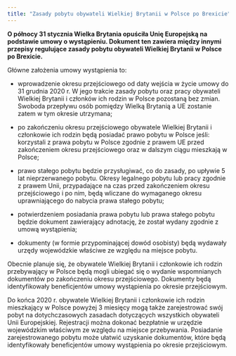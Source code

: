 ```yaml
---
title: "Zasady pobytu obywateli Wielkiej Brytanii w Polsce po Brexicie"
---
```


**O północy 31 stycznia Wielka Brytania opuściła Unię Europejską na podstawie umowy o wystąpieniu. Dokument ten zawiera między innymi przepisy regulujące zasady pobytu obywateli Wielkiej Brytanii w Polsce po Brexicie.**

Główne założenia umowy wystąpienia to:

- wprowadzenie okresu przejściowego od daty wejścia w życie umowy do 31 grudnia 2020 r. W jego trakcie zasady pobytu oraz pracy obywateli Wielkiej Brytanii i członków ich rodzin w Polsce pozostaną bez zmian. Swoboda przepływu osób pomiędzy Wielką Brytanią a UE zostanie zatem w tym okresie utrzymana;

- po zakończeniu okresu przejściowego obywatele Wielkiej Brytanii i członkowie ich rodzin będą posiadać prawo pobytu w Polsce jeśli: korzystali z prawa pobytu w Polsce zgodnie z prawem UE przed zakończeniem okresu przejściowego oraz w dalszym ciągu mieszkają w Polsce;

- prawo stałego pobytu będzie przysługiwać, co do zasady, po upływie 5 lat nieprzerwanego pobytu. Okresy legalnego pobytu lub pracy zgodnie z prawem Unii, przypadające na czas przed zakończeniem okresu przejściowego i po nim, będą wliczane do wymaganego okresu uprawniającego do nabycia prawa stałego pobytu;

- potwierdzeniem posiadania prawa pobytu lub prawa stałego pobytu będzie dokument zawierający adnotację, że został wydany zgodnie z umową wystąpienia;

- dokumenty (w formie przypominającej dowód osobisty) będą wydawały urzędy wojewódzkie właściwe ze względu na miejsce pobytu.

Obecnie planuje się, że obywatele Wielkiej Brytanii i członkowie ich rodzin przebywający w Polsce będą mogli ubiegać się o wydanie wspomnianych dokumentów po zakończeniu okresu przejściowego. Dokumenty będą identyfikowały beneficjentów umowy wystąpienia po okresie przejściowym.

Do końca 2020 r. obywatele Wielkiej Brytanii i członkowie ich rodzin mieszkający w Polsce powyżej 3 miesięcy mogą także zarejestrować swój pobyt na dotychczasowych zasadach dotyczących wszystkich obywateli Unii Europejskiej. Rejestracji można dokonać bezpłatnie w urzędzie wojewódzkim właściwym ze względu na miejsce przebywania. Posiadanie zarejestrowanego pobytu może ułatwić uzyskanie dokumentów, które będą identyfikowały beneficjentów umowy wystąpienia po okresie przejściowym.
